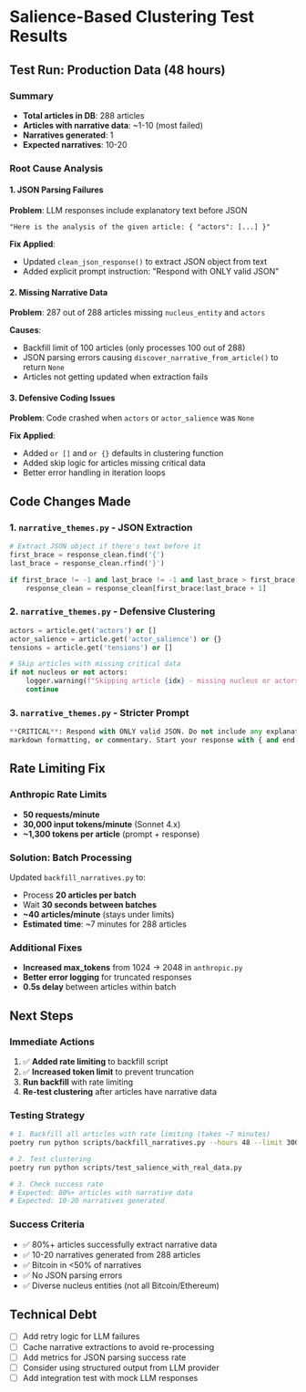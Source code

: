 # Salience-Based Clustering Test Results

## Test Run: Production Data (48 hours)

### Summary
- **Total articles in DB**: 288 articles
- **Articles with narrative data**: ~1-10 (most failed)
- **Narratives generated**: 1
- **Expected narratives**: 10-20

### Root Cause Analysis

#### 1. JSON Parsing Failures
**Problem**: LLM responses include explanatory text before JSON
```
"Here is the analysis of the given article: { "actors": [...] }"
```

**Fix Applied**: 
- Updated `clean_json_response()` to extract JSON object from text
- Added explicit prompt instruction: "Respond with ONLY valid JSON"

#### 2. Missing Narrative Data
**Problem**: 287 out of 288 articles missing `nucleus_entity` and `actors`

**Causes**:
- Backfill limit of 100 articles (only processes 100 out of 288)
- JSON parsing errors causing `discover_narrative_from_article()` to return `None`
- Articles not getting updated when extraction fails

#### 3. Defensive Coding Issues
**Problem**: Code crashed when `actors` or `actor_salience` was `None`

**Fix Applied**:
- Added `or []` and `or {}` defaults in clustering function
- Added skip logic for articles missing critical data
- Better error handling in iteration loops

## Code Changes Made

### 1. `narrative_themes.py` - JSON Extraction
```python
# Extract JSON object if there's text before it
first_brace = response_clean.find('{')
last_brace = response_clean.rfind('}')

if first_brace != -1 and last_brace != -1 and last_brace > first_brace:
    response_clean = response_clean[first_brace:last_brace + 1]
```

### 2. `narrative_themes.py` - Defensive Clustering
```python
actors = article.get('actors') or []
actor_salience = article.get('actor_salience') or {}
tensions = article.get('tensions') or []

# Skip articles with missing critical data
if not nucleus or not actors:
    logger.warning(f"Skipping article {idx} - missing nucleus or actors")
    continue
```

### 3. `narrative_themes.py` - Stricter Prompt
```python
**CRITICAL**: Respond with ONLY valid JSON. Do not include any explanatory text, 
markdown formatting, or commentary. Start your response with { and end with }.
```

## Rate Limiting Fix

### Anthropic Rate Limits
- **50 requests/minute**
- **30,000 input tokens/minute** (Sonnet 4.x)
- **~1,300 tokens per article** (prompt + response)

### Solution: Batch Processing
Updated `backfill_narratives.py` to:
- Process **20 articles per batch**
- Wait **30 seconds between batches**
- **~40 articles/minute** (stays under limits)
- **Estimated time**: ~7 minutes for 288 articles

### Additional Fixes
- **Increased max_tokens** from 1024 → 2048 in `anthropic.py`
- **Better error logging** for truncated responses
- **0.5s delay** between articles within batch

## Next Steps

### Immediate Actions
1. ✅ **Added rate limiting** to backfill script
2. ✅ **Increased token limit** to prevent truncation
3. **Run backfill** with rate limiting
4. **Re-test clustering** after articles have narrative data

### Testing Strategy
```bash
# 1. Backfill all articles with rate limiting (takes ~7 minutes)
poetry run python scripts/backfill_narratives.py --hours 48 --limit 300 --batch-size 20 --batch-delay 30

# 2. Test clustering
poetry run python scripts/test_salience_with_real_data.py

# 3. Check success rate
# Expected: 80%+ articles with narrative data
# Expected: 10-20 narratives generated
```

### Success Criteria
- ✅ 80%+ articles successfully extract narrative data
- ✅ 10-20 narratives generated from 288 articles
- ✅ Bitcoin in <50% of narratives
- ✅ No JSON parsing errors
- ✅ Diverse nucleus entities (not all Bitcoin/Ethereum)

## Technical Debt
- [ ] Add retry logic for LLM failures
- [ ] Cache narrative extractions to avoid re-processing
- [ ] Add metrics for JSON parsing success rate
- [ ] Consider using structured output from LLM provider
- [ ] Add integration test with mock LLM responses
